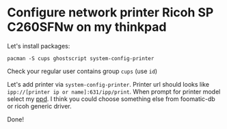 # Configure network printer Ricoh SP C260SFNw on my thinkpad

Let's install packages:
```
pacman -S cups ghostscript system-config-printer
```

Check your regular user contains group `cups` (use `id`)

Let's add printer via `system-config-printer`.
Printer url should looks like `ipp://[printer ip or name]:631/ipp/print`.
When prompt for printer model select my [ppd](Ricoh-SP-C260SFNw.ppd). I think you could choose something else from foomatic-db or ricoh generic driver.

Done!
